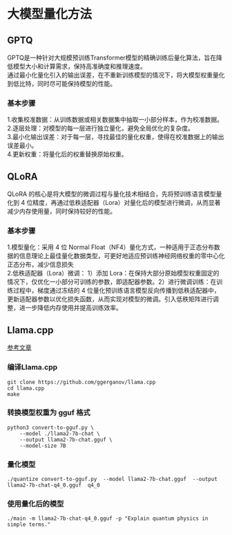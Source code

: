 # 大模型量化方法
## GPTQ  
GPTQ是一种针对大规模预训练Transformer模型的精确训练后量化算法，旨在降低模型大小和计算需求，保持高准确度和推理速度。  
通过最小化量化引入的输出误差，在不重新训练模型的情况下，将大模型权重量化到低比特，同时尽可能保持模型的性能。  
### 基本步骤  
1.收集校准数据：从训练数据或相关数据集中抽取一小部分样本，作为校准数据。  
2.逐层处理：对模型的每一层进行独立量化，避免全局优化的复杂度。  
3.最小化输出误差：对于每一层，寻找最佳的量化权重，使得在校准数据上的输出误差最小。  
4.更新权重：将量化后的权重替换原始权重。  

## QLoRA
QLoRA 的核心是将大模型的微调过程与量化技术相结合，先将预训练语言模型量化到 4 位精度，再通过低秩适配器（Lora）对量化后的模型进行微调，从而显著减少内存使用量，同时保持较好的性能。  
### 基本步骤  
1.模型量化：采用 4 位 Normal Float（NF4）量化方式，一种适用于正态分布数据的信息理论上最佳量化数据类型，可更好地适应预训练神经网络权重的零中心化正态分布，减少信息损失  
2.低秩适配器（Lora）微调：  1）添加 Lora：在保持大部分原始模型权重固定的情况下，仅优化一小部分可训练的参数，即适配器参数。2）进行微调训练：在训练过程中，梯度通过冻结的 4 位量化预训练语言模型反向传播到低秩适配器中，更新适配器参数以优化损失函数，从而实现对模型的微调。引入低秩矩阵进行调整，进一步降低内存使用并提高训练效率。  
## Llama.cpp 
[参考文章](https://blog.csdn.net/m0_65555479/article/details/140949674?ops_request_misc=%257B%2522request%255Fid%2522%253A%2522cc40aafafa3e06f1f630e5d08906bf9e%2522%252C%2522scm%2522%253A%252220140713.130102334..%2522%257D&request_id=cc40aafafa3e06f1f630e5d08906bf9e&biz_id=0&utm_medium=distribute.pc_search_result.none-task-blog-2~all~sobaiduend~default-2-140949674-null-null.142^v100^pc_search_result_base6&utm_term=Llama.cpp%E9%87%8F%E5%8C%96&spm=1018.2226.3001.4187)
### 编译Llama.cpp
```
git clone https://github.com/ggerganov/llama.cpp
cd llama.cpp
make
```
### 转换模型权重为 gguf 格式
```
python3 convert-to-gguf.py \
    --model ./llama2-7b-chat \
    --output llama2-7b-chat.gguf \
    --model-size 7B
```
### 量化模型
`./quantize convert-to-gguf.py  --model llama2-7b-chat.gguf  --output llama2-7b-chat-q4_0.gguf  q4_0`
### 使用量化后的模型
`./main -m llama2-7b-chat-q4_0.gguf -p "Explain quantum physics in simple terms." `




